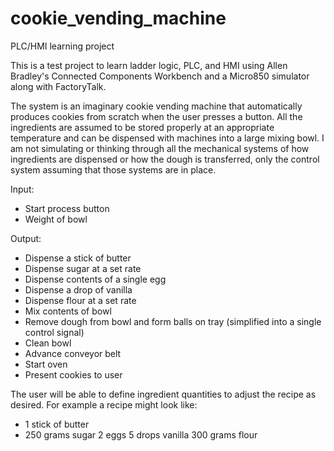 # cookie_vending_machine
PLC/HMI learning project

This is a test project to learn ladder logic, PLC, and HMI using Allen Bradley's Connected Components Workbench and a Micro850 simulator along with FactoryTalk.

The system is an imaginary cookie vending machine that automatically produces cookies from scratch when the user presses a button. All the ingredients are assumed to be stored properly at an appropriate temperature and can be dispensed with machines into a large mixing bowl. I am not simulating or thinking through all the mechanical systems of how ingredients are dispensed or how the dough is transferred, only the control system assuming that those systems are in place.

Input:
 - Start process button
 - Weight of bowl

Output:
 - Dispense a stick of butter
 - Dispense sugar at a set rate
 - Dispense contents of a single egg
 - Dispense a drop of vanilla
 - Dispense flour at a set rate
 - Mix contents of bowl
 - Remove dough from bowl and form balls on tray (simplified into a single control signal)
 - Clean bowl
 - Advance conveyor belt
 - Start oven
 - Present cookies to user

The user will be able to define ingredient quantities to adjust the recipe as desired. For example a recipe might look like:
 - 1 stick of butter
 - 250 grams sugar
2 eggs
5 drops vanilla
300 grams flour
